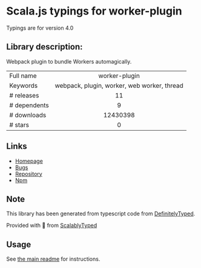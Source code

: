 
# Scala.js typings for worker-plugin

Typings are for version 4.0

## Library description:
Webpack plugin to bundle Workers automagically.

|                    |                 |
| ------------------ | :-------------: |
| Full name          | worker-plugin |
| Keywords           | webpack, plugin, worker, web worker, thread |
| # releases         | 11 |
| # dependents       | 9 |
| # downloads        | 12430398 |
| # stars            | 0 |

## Links
- [Homepage](https://github.com/GoogleChromeLabs/worker-plugin#readme)
- [Bugs](https://github.com/GoogleChromeLabs/worker-plugin/issues)
- [Repository](https://github.com/GoogleChromeLabs/worker-plugin)
- [Npm](https://www.npmjs.com/package/worker-plugin)
    


## Note
This library has been generated from typescript code from [DefinitelyTyped](https://definitelytyped.org).

Provided with :purple_heart: from [ScalablyTyped](https://github.com/oyvindberg/ScalablyTyped)

## Usage
See [the main readme](../../readme.md) for instructions.


